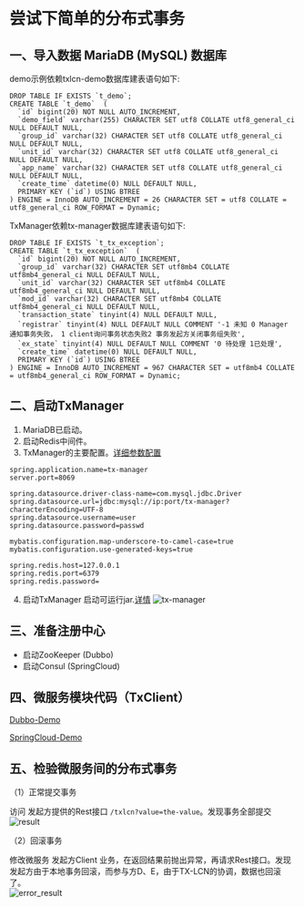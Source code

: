 # 尝试下简单的分布式事务

## 一、导入数据 MariaDB (MySQL) 数据库

demo示例依赖txlcn-demo数据库建表语句如下:      
```$xslt
DROP TABLE IF EXISTS `t_demo`;
CREATE TABLE `t_demo`  (
  `id` bigint(20) NOT NULL AUTO_INCREMENT,
  `demo_field` varchar(255) CHARACTER SET utf8 COLLATE utf8_general_ci NULL DEFAULT NULL,
  `group_id` varchar(32) CHARACTER SET utf8 COLLATE utf8_general_ci NULL DEFAULT NULL,
  `unit_id` varchar(32) CHARACTER SET utf8 COLLATE utf8_general_ci NULL DEFAULT NULL,
  `app_name` varchar(32) CHARACTER SET utf8 COLLATE utf8_general_ci NULL DEFAULT NULL,
  `create_time` datetime(0) NULL DEFAULT NULL,
  PRIMARY KEY (`id`) USING BTREE
) ENGINE = InnoDB AUTO_INCREMENT = 26 CHARACTER SET = utf8 COLLATE = utf8_general_ci ROW_FORMAT = Dynamic;

```

TxManager依赖tx-manager数据库建表语句如下:      
```$xslt
DROP TABLE IF EXISTS `t_tx_exception`;
CREATE TABLE `t_tx_exception`  (
  `id` bigint(20) NOT NULL AUTO_INCREMENT,
  `group_id` varchar(32) CHARACTER SET utf8mb4 COLLATE utf8mb4_general_ci NULL DEFAULT NULL,
  `unit_id` varchar(32) CHARACTER SET utf8mb4 COLLATE utf8mb4_general_ci NULL DEFAULT NULL,
  `mod_id` varchar(32) CHARACTER SET utf8mb4 COLLATE utf8mb4_general_ci NULL DEFAULT NULL,
  `transaction_state` tinyint(4) NULL DEFAULT NULL,
  `registrar` tinyint(4) NULL DEFAULT NULL COMMENT '-1 未知 0 Manager 通知事务失败， 1 client询问事务状态失败2 事务发起方关闭事务组失败',
  `ex_state` tinyint(4) NULL DEFAULT NULL COMMENT '0 待处理 1已处理',
  `create_time` datetime(0) NULL DEFAULT NULL,
  PRIMARY KEY (`id`) USING BTREE
) ENGINE = InnoDB AUTO_INCREMENT = 967 CHARACTER SET = utf8mb4 COLLATE = utf8mb4_general_ci ROW_FORMAT = Dynamic;

```

## 二、启动TxManager
1. MariaDB已启动。
2. 启动Redis中间件。
3. TxManager的主要配置。[详细参数配置](setting/manager.html)
```properties
spring.application.name=tx-manager
server.port=8069

spring.datasource.driver-class-name=com.mysql.jdbc.Driver
spring.datasource.url=jdbc:mysql://ip:port/tx-manager?characterEncoding=UTF-8
spring.datasource.username=user
spring.datasource.password=passwd

mybatis.configuration.map-underscore-to-camel-case=true
mybatis.configuration.use-generated-keys=true

spring.redis.host=127.0.0.1
spring.redis.port=6379
spring.redis.password=

```

4. 启动TxManager
启动可运行jar.[详情](https://bbs.txlcn.org/viewtopic.php?id=12)
![tx-manager](../../../img/docs/tx_manager.png)

## 三、准备注册中心

* 启动ZooKeeper (Dubbo)
* 启动Consul (SpringCloud)

## 四、微服务模块代码（TxClient）
[Dubbo-Demo](dubbo.html)

[SpringCloud-Demo](springcloud.html)

## 五、检验微服务间的分布式事务
（1）正常提交事务

访问 发起方提供的Rest接口 `/txlcn?value=the-value`。发现事务全部提交  
![result](../../../img/docs/result.png)

（2）回滚事务

修改微服务 发起方Client 业务，在返回结果前抛出异常，再请求Rest接口。发现发起方由于本地事务回滚，而参与方D、E，由于TX-LCN的协调，数据也回滚了。  
![error_result](../../../img/docs/error-result.png)
